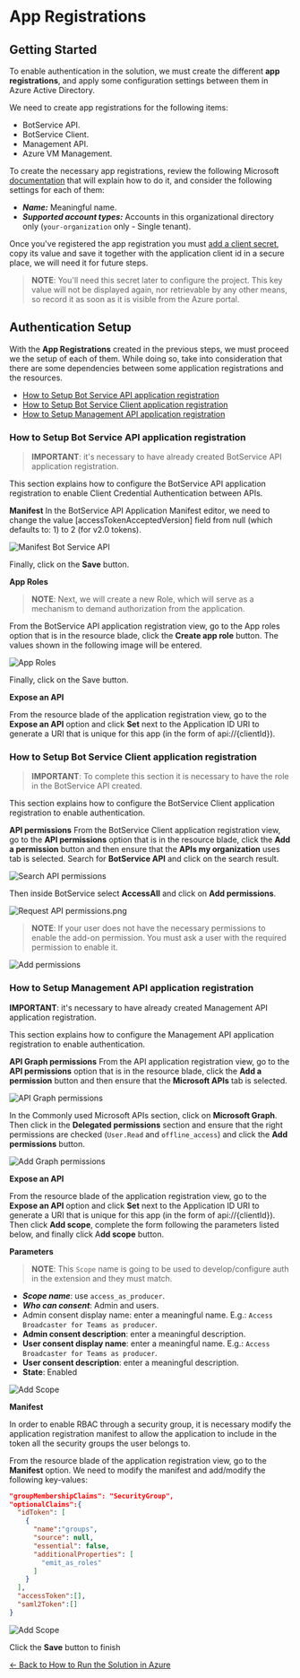 # App Registrations

## Getting Started

To enable authentication in the solution, we must create the different **app registrations**, and apply some configuration settings between them in Azure Active Directory.

We need to create app registrations for the following items:
- BotService API.
- BotService Client.
- Management API.
- Azure VM Management.

To create the necessary app registrations, review the following Microsoft [documentation](https://docs.microsoft.com/en-us/azure/active-directory/develop/quickstart-register-app#register-an-application) that will explain how to do it, and consider the following settings for each of them:

- ***Name:*** Meaningful name.
- ***Supported account types:*** Accounts in this organizational directory only (`your-organization` only - Single tenant).

Once you've registered the app registration you must [add a client secret](https://docs.microsoft.com/en-us/azure/active-directory/develop/quickstart-register-app#add-a-client-secret), copy its value and save it together with the application client id in a secure place, we will need it for future steps.

> **NOTE**: You'll need this secret later to configure the project. This key value will not be displayed again, nor retrievable by any other means, so record it as soon as it is visible from the Azure portal.

## Authentication Setup
With the **App Registrations** created in the previous steps, we must proceed we the setup of each of them. While doing so, take into consideration that there are some dependencies between some application registrations and the resources.

- [How to Setup Bot Service API application registration](#how-to-setup-bot-service-api-application-registration)
- [How to Setup Bot Service Client application registration](#how-to-setup-bot-service-client-application-registration)
- [How to Setup Management API application registration](#how-to-setup-management-api-application-registration)

### How to Setup Bot Service API application registration

> **IMPORTANT**: it's necessary to have already created BotService API application registration.

This section explains how to configure the BotService API application registration to enable Client Credential Authentication between APIs.

**Manifest**
In the BotService API Application Manifest editor, we need to change the value [accessTokenAcceptedVersion] field from null (which defaults to: 1) to 2 (for v2.0 tokens).

![Manifest Bot Service API](./images/manifest_botservice_api.png)

Finally, click on the **Save** button.

**App Roles**

> **NOTE**: Next, we will create a new Role, which will serve as a mechanism to demand authorization from the application.

From the BotService API application registration view, go to the App roles option that is in the resource blade, click the **Create app role** button. The values shown in the following image will be entered.

![App Roles](./images/create_role_bot_service_api.png)

Finally, click on the Save button.

**Expose an API**

From the resource blade of the application registration view, go to the **Expose an API** option and click **Set** next to the Application ID URI to generate a URI that is unique for this app (in the form of api://{clientId}).

### How to Setup Bot Service Client application registration
> **IMPORTANT**: To complete this section it is necessary to have the role in the BotService API created.

This section explains how to configure the BotService Client application registration to enable authentication.

**API permissions**
From the BotService Client application registration view, go to the **API permissions** option that is in the resource blade, click the **Add a permission** button and then ensure that the **APIs my organization** uses tab is selected. Search for **BotService API** and click on the search result.

![Search API permissions](./images/search_api_permissions.png)

Then inside BotService select **AccessAll** and click on **Add permissions**.

![Request API permissions.png](./images/request_api_permissions.png)

> **NOTE**: If your user does not have the necessary permissions to enable the add-on permission. You must ask a user with the required permission to enable it.

![Add permissions](./images/bot_service_client_enabled_permissions.png)

### How to Setup Management API application registration
**IMPORTANT**: it's necessary to have already created Management API application registration.

This section explains how to configure the Management API application registration to enable authentication.

**API Graph permissions**
From the API application registration view, go to the **API permissions** option that is in the resource blade, click the **Add a permission** button and then ensure that the **Microsoft APIs** tab is selected.

![API Graph permissions](./images/appi_graph_permissions.png)

In the Commonly used Microsoft APIs section, click on **Microsoft Graph**. Then click in the **Delegated permissions** section and ensure that the right permissions are checked (`User.Read` and `offline_access`) and click the **Add permissions** button.

![Add Graph permissions](./images/add_graph_permissions.png)

**Expose an API**

From the resource blade of the application registration view, go to the **Expose an API** option and click **Set** next to the Application ID URI to generate a URI that is unique for this app (in the form of api://{clientId}). Then click **Add scope**, complete the form following the parameters listed below, and finally click A**dd scope** button.

**Parameters**
> **NOTE**: This `Scope` name is going to be used to develop/configure auth in the extension and they must match.

- ***Scope name***: use `access_as_producer`.
- ***Who can consent***: Admin and users.
- Admin consent display name: enter a meaningful name. E.g.: `Access Broadcaster for Teams as producer`.
- **Admin consent description**: enter a meaningful description.
- **User consent display name**: enter a meaningful name. E.g.: `Access Broadcaster for Teams as producer`.
- **User consent description**: enter a meaningful description.
- **State**: Enabled

![Add Scope](./images/management_api_add_scope.png)

**Manifest**

In order to enable RBAC through a security group, it is necessary modify the application registration manifest to allow the application to include in the token all the security groups the user belongs to.

From the resource blade of the application registration view, go to the **Manifest** option. We need to modify the manifest and add/modify the following key-values:

```json
"groupMembershipClaims": "SecurityGroup",
"optionalClaims":{
  "idToken": [
    {
      "name":"groups",
      "source": null,
      "essential": false,
      "additionalProperties": [
        "emit_as_roles"
      ]
    }
  ],
  "accessToken":[],
  "saml2Token":[]
}
```
![Add Scope](./images/management_api_optional_claims_of_manifest.png)

Click the **Save** button to finish

[← Back to How to Run the Solution in Azure](README.md#how-to-run-the-solution-in-azure)
